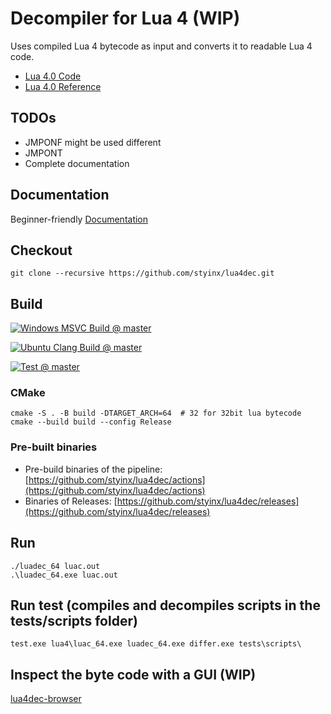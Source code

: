 # Decompiler for Lua 4 (WIP)

Uses compiled Lua 4 bytecode as input and converts it to readable Lua 4 code.

- [Lua 4.0 Code](https://www.lua.org/source/4.0)
- [Lua 4.0 Reference](https://www.lua.org/manual/4.0)


## TODOs

- JMPONF might be used different
- JMPONT
- Complete documentation


## Documentation

Beginner-friendly [Documentation](https://github.com/styinx/lua4dec/blob/master/doc/Doc.md)


## Checkout

```
git clone --recursive https://github.com/styinx/lua4dec.git
```

## Build

[![Windows MSVC Build @ master](https://github.com/styinx/lua4dec/actions/workflows/build-windows-msvc.yml/badge.svg?branch=master)](https://github.com/styinx/lua4dec/actions/workflows/build-windows-msvc.yml)

[![Ubuntu Clang Build @ master](https://github.com/styinx/lua4dec/actions/workflows/build-ubuntu-clang.yml/badge.svg?branch=master)](https://github.com/styinx/lua4dec/actions/workflows/build-ubuntu-clang.yml)

[![Test @ master](https://github.com/styinx/lua4dec/actions/workflows/test.yml/badge.svg?branch=master)](https://github.com/styinx/lua4dec/actions/workflows/test.yml)


### CMake

```
cmake -S . -B build -DTARGET_ARCH=64  # 32 for 32bit lua bytecode
cmake --build build --config Release
```

### Pre-built binaries

- Pre-build binaries of the pipeline: [https://github.com/styinx/lua4dec/actions](https://github.com/styinx/lua4dec/actions)
- Binaries of Releases: [https://github.com/styinx/lua4dec/releases](https://github.com/styinx/lua4dec/releases)


## Run

```
./luadec_64 luac.out
.\luadec_64.exe luac.out
```


## Run test (compiles and decompiles scripts in the tests/scripts folder)

```
test.exe lua4\luac_64.exe luadec_64.exe differ.exe tests\scripts\
```

## Inspect the byte code with a GUI (WIP)

[lua4dec-browser](https://github.com/styinx/lua4dec-browser)

